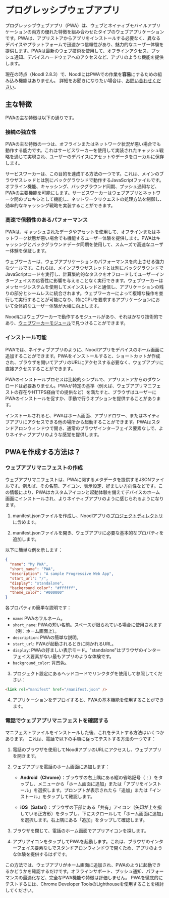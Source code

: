 # プログレッシブウェブアプリ

プログレッシブウェブアプリ（PWA）は、ウェブとネイティブモバイルアプリケーションの両方の優れた特徴を組み合わせたタイプのウェブアプリケーションです。PWAは、アプリストアからアプリをインストールする必要なく、異なるデバイスやプラットフォームで迅速かつ信頼性があり、魅力的なユーザー体験を提供します。PWAは最新のウェブ技術を使用して、オフラインアクセス、プッシュ通知、デバイスハードウェアへのアクセスなど、アプリのような機能を提供します。

現在の時点（Noodl 2.8.3）で、NoodlにはPWAでの作業を**容易**にするための組み込み機能はありません。
詳細をお聞きになりたい場合は、[お問い合わせください](https://www.noodl.net/community)。

## 主な特徴

PWAの主な特徴は以下の通りです。

### 接続の独立性

PWAの主な特徴の一つは、オフラインまたはネットワーク状況が悪い場合でも動作する能力です。これはサービスワーカーを使用して実装されたキャッシュ戦略を通じて実現され、ユーザーのデバイスにアセットやデータをローカルに保存します。

サービスワーカーは、この目的を達成する方法の一つです。これは、メインのブラウザスレッドとは別にバックグラウンドで動作するJavaScriptファイルです。オフライン機能、キャッシング、バックグラウンド同期、プッシュ通知など、PWAの主要機能を可能にします。サービスワーカーはウェブアプリとネットワーク間のプロキシとして機能し、ネットワークリクエストの処理方法を制御し、効率的なキャッシング戦略を実装することができます。

### 高速で信頼性のあるパフォーマンス

PWAは、キャッシュされたデータやアセットを使用して、オフラインまたはネットワーク状態が悪い場合でも機能するユーザー体験を提供します。PWAはキャッシングとバックグラウンドデータ同期を使用して、スムーズで高速なユーザー体験を保証します。

ウェブワーカーは、ウェブアプリケーションのパフォーマンスを向上させる強力なツールです。これらは、メインブラウザスレッドとは別にバックグラウンドでJavaScriptコードを実行し、計算集約的なタスクをオフロードしてユーザーインターフェイスの応答性に影響を与えることなく実行できます。ウェブワーカーはメッセージシステムを使用してメインスレッドと通信し、アプリケーションの残りの部分とシームレスに統合されます。ウェブワーカーによって複雑な操作を並行して実行することが可能になり、特にCPUを要求するアプリケーションにおいて全体的なユーザー体験が大幅に向上します。

Noodlにはウェブワーカーで動作するモジュールがあり、それはかなり技術的であり、[ウェブワーカーモジュール](https://github.com/noodlapp/modules/tree/main/modules/web-worker)で見つけることができます。

### インストール可能

PWAでは、ネイティブアプリのように、Noodlアプリをデバイスのホーム画面に追加することができます。PWAをインストールすると、ショートカットが作成され、ブラウザを開いてアプリのURLにアクセスする必要なく、ウェブアプリに直接アクセスすることができます。

PWAのインストールプロセスは比較的シンプルで、アプリストアからのダウンロードは必要ありません。PWAが特定の基準（例えば、ウェブアプリマニフェストの存在やHTTPS経由での提供など）を満たすと、ブラウザはユーザーにPWAのインストールを促すか、手動で行うオプションを提供することがあります。

インストールされると、PWAはホーム画面、アプリドロワー、またはネイティブアプリにアクセスできる他の場所から起動することができます。PWAはスタンドアロンウィンドウで開き、通常のブラウザインターフェイス要素なしで、よりネイティブアプリのような感覚を提供します。

## PWAを作成する方法は？

### ウェブアプリマニフェストの作成

ウェブアプリマニフェストは、PWAに関するメタデータを提供するJSONファイルです。例えば、その名前、アイコン、表示設定、好ましい方向性などです。この情報により、PWAはカスタムアイコンと起動体験を備えてデバイスのホーム画面にインストールされ、よりネイティブアプリのように感じられるようになります。

1. manifest.jsonファイルを作成し、Noodlアプリの[プロジェクトディレクトリ](/docs/guides/deploy/project-structure/)に含めます。

2. manifest.jsonファイルを開き、ウェブアプリに必要な基本的なプロパティを追加します。

以下に簡単な例を示します：

```json
{
  "name": "My PWA",
  "short_name": "PWA",
  "description": "A sample Progressive Web App",
  "start_url": "/",
  "display": "standalone",
  "background_color": "#ffffff",
  "theme_color": "#000000"
}
```

各プロパティの簡単な説明です：

- `name`: PWAのフルネーム。
- `short_name`: PWAの短い名前。スペースが限られている場合に使用されます（例：ホーム画面上）。
- `description`: PWAの簡単な説明。
- `start_url`: PWAが起動されるときに開かれるURL。
- `display`: PWAの好ましい表示モード。"standalone"はブラウザのインターフェイス要素がない最もアプリのような体験です。
- `background_color`: 背景色。

3. プロジェクト設定にあるヘッドコードでリンクタグを使用して参照してください：

```html
<link rel="manifest" href="/manifest.json" />
```

4. アプリケーションをデプロイすると、PWAの基本機能を使用することができます。

### 電話でウェブアプリマニフェストを確認する

マニフェストファイルをインストールした後、これをテストする方法はいくつかあります。
これは、電話で以下の手順に従ってテストする方法の一つです：

1. 電話のブラウザを使用してNoodlアプリのURLにアクセスし、ウェブアプリを開きます。

2. ウェブアプリを電話のホーム画面に追加します：

   - **Android（Chrome）**：ブラウザの右上隅にある縦の省略記号（⋮）をタップし、メニューから「ホーム画面に追加」または「アプリをインストール」を選択します。プロンプトが表示されたら「追加」または「インストール」をタップして確認します。

   - **iOS（Safari）**：ブラウザの下部にある「共有」アイコン（矢印が上を指している正方形）をタップし、下にスクロールして「ホーム画面に追加」を選択します。右上隅にある「追加」をタップして確認します。

3. ブラウザを閉じて、電話のホーム画面でアプリアイコンを探します。

4. アプリアイコンをタップしてPWAを起動します。これは、ブラウザのインターフェイス要素なしでスタンドアロンウィンドウで開くため、アプリのような体験を提供するはずです。

この方法では、ウェブアプリがホーム画面に追加され、PWAのように起動できるかどうかを確認するだけです。オフラインサポート、プッシュ通知、パフォーマンスの最適化など、完全なPWA機能や特徴は評価しません。
PWAを徹底的にテストするには、Chrome Developer ToolsのLighthouseを使用することを検討してください。